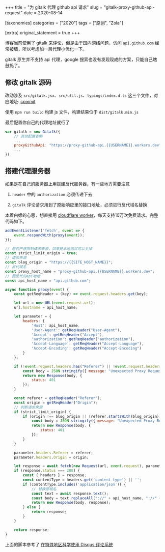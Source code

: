 +++
title = "为 gitalk 代理 github api 请求"
slug = "gitalk-proxy-github-api-request"
date = 2020-08-14

[taxonomies]
categories = ["2020"]
tags = ["原创", "Zola"]

[extra]
original_statement = true
+++

博客当前使用了 [gitalk](https://github.com/gitalk/gitalk) 来评论，但是由于国内网络问题，访问 `api.github.com` 经常被墙，所以考虑加一层代理小优化一下。
<!-- more -->

gitalk 原生并不支持 api 代理，google 搜索也没有发现现成的方案，只能自己瞎鼓捣了。

## 修改 gitalk 源码 

改动涉及 `src/gitalk.jsx`、`src/util.js`、`typings/index.d.ts` 这三个文件，对应地址: [commit](https://github.com/yanshenxian/gitalk/commit/3bb5a88729ddaad79e65d3845ea5cb90efeeab99)


使用 `npm run build` 构建 js 文件，构建结果位于 `dist/gitalk.min.js`

最后配置你自己的代理地址就行了
```js
var gitalk = new Gitalk({
    // 其他配置省略
    ...
    proxyGithubApi: "https://proxy-github-api.{{USERNAME}}.workers.dev",
    ...
})
```

## 搭建代理服务器

如果是在自己的服务器上用搭建反代服务器，有一些地方需要注意
1. `header` 中的 `authorization` 必须传递下去

2. `gitalk` 评论请求用到了原始响应里的接口地址，必须进行反代域名替换

本着白嫖的心思，想直接用 [cloudflare worker](https://workers.cloudflare.com/)，每天支持10万次免费请求。完整代码如下。

```js
addEventListener('fetch', event => {
    event.respondWith(proxy(event));
});

// 是否严格限制请求来源，如果是本地测试可以关掉
const strict_limit_origin = true;
// 请求来源
const blog_origin = "https://{{SITE_HOST_NAME}}";
// 反代域名
const proxy_host_name = "proxy-github-api.{{USERNAME}}.workers.dev";
// 要反代的api地址
const api_host_name = "api.github.com";

async function proxy(event) {
    const getReqHeader = (key) => event.request.headers.get(key);

    let url = new URL(event.request.url);
    url.hostname = api_host_name;

    let parameter = {
        headers: {
            'Host': api_host_name,
            'User-Agent': getReqHeader("User-Agent"),
            'Accept': getReqHeader("Accept"),
            "authorization": getReqHeader("authorization"),
            'Accept-Language': getReqHeader("Accept-Language"),
            'Accept-Encoding': getReqHeader("Accept-Encoding")
        }
    };

    if (!event.request.headers.has("Referer") || !event.request.headers.has("Origin")) {
        const body = JSON.stringify({ message: "Unexpected Proxy Request[1]!" });
        return new Response(body, {
            status: 401        
        });
    }

    const referer = getReqHeader("Referer");
    const origin = getReqHeader("Origin");
    // 判断请求来源
    if (strict_limit_origin) {
        if (origin !== blog_origin || !referer.startsWith(blog_origin)) {
            const body = JSON.stringify({ message: "Unexpected Proxy Request[2]!" });
            return new Response(body, {
                status: 401        
            });
        }
    }

    parameter.headers.Referer = referer;
    parameter.headers.Origin = origin;

    let response = await fetch(new Request(url, event.request), parameter);
    if (response.status === 200) {
        const { headers } = response;
        const contentType = headers.get('content-type') || '';
        if (contentType.includes('application/json')) {
            // 替换原域名
            const text = await response.text();
            const body = text.replaceAll("://" + api_host_name, "://" + proxy_host_name);
            return new Response(body, response);
        } else {
            return response;
        }
    }

    return response;
}
```
上面的脚本参考了 [在特殊地区科学使用 Disqus 评论系统](https://blog.ichr.me/post/use-disqus-conveniently/)
